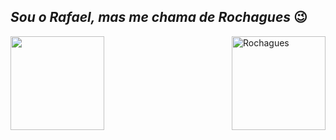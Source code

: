 ## __*Sou o Rafael, mas me chama de Rochagues*__ 😉 


<div>
  <a href="https://github.com/Rochagues">
   <img height="150em" src="https://github-readme-stats.vercel.app/api?username=Rochagues&show_icons=true&theme=vision-friendly-dark&include_all_commits=true&count_private=true"/>
    
   <img height="150em" align="right" alt="Rochagues" src="https://i.picasion.com/pic91/b26e177bedd3826ffd2f67ce7354efce.gif">
